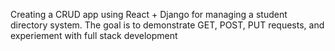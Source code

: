 Creating a CRUD app using React + Django for managing a student directory system. The goal is to demonstrate GET, POST, PUT requests, and experiement with full stack development
